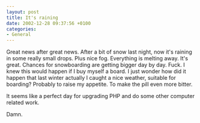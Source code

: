 ```yaml
---
layout: post
title: It's raining
date: 2002-12-28 09:37:56 +0100
categories:
- General
---
```

Great news after great news. After a bit of snow last night, now it's raining in some really small drops. Plus nice fog. Everything is melting away. It's great. Chances for snowboarding are getting bigger day by day. Fuck. I knew this would happen if I buy myself a board. I just wonder how did it happen that last winter actually I caught a nice weather, suitable for boarding? Probably to raise my appetite. To make the pill even more bitter.

It seems like a perfect day for upgrading PHP and do some other computer related work.

Damn.

